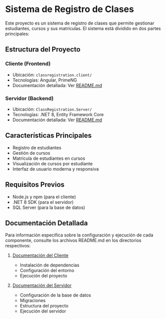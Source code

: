# Sistema de Registro de Clases

Este proyecto es un sistema de registro de clases que permite gestionar estudiantes, cursos y sus matrículas. El sistema está dividido en dos partes principales:

## Estructura del Proyecto

### Cliente (Frontend)
- Ubicación: `classregistration.client/`
- Tecnologías: Angular, PrimeNG
- Documentación detallada: Ver [README.md](classregistration.client/README.md)

### Servidor (Backend)
- Ubicación: `ClassRegistration.Server/`
- Tecnologías: .NET 8, Entity Framework Core
- Documentación detallada: Ver [README.md](ClassRegistration.Server/README.md)

## Características Principales
- Registro de estudiantes
- Gestión de cursos
- Matrícula de estudiantes en cursos
- Visualización de cursos por estudiante
- Interfaz de usuario moderna y responsiva

## Requisitos Previos
- Node.js y npm (para el cliente)
- .NET 8 SDK (para el servidor)
- SQL Server (para la base de datos)

## Documentación Detallada
Para información específica sobre la configuración y ejecución de cada componente, consulte los archivos README.md en los directorios respectivos:

1. [Documentación del Cliente](classregistration.client/README.md)
   - Instalación de dependencias
   - Configuración del entorno
   - Ejecución del proyecto

2. [Documentación del Servidor](ClassRegistration.Server/README.md)
   - Configuración de la base de datos
   - Migraciones
   - Estructura del proyecto
   - Ejecución del servidor 